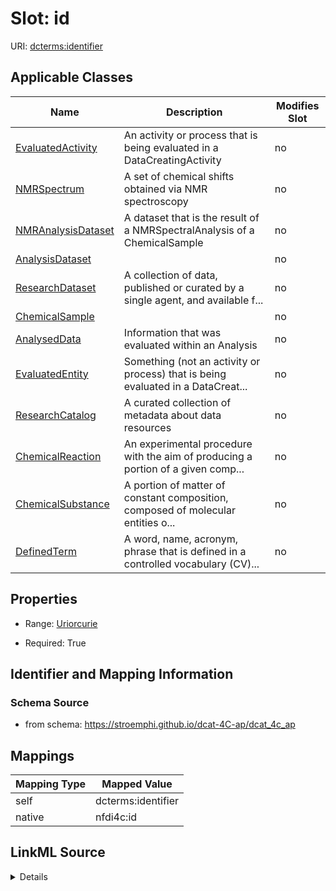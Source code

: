 

# Slot: id



URI: [dcterms:identifier](http://purl.org/dc/terms/identifier)



<!-- no inheritance hierarchy -->





## Applicable Classes

| Name | Description | Modifies Slot |
| --- | --- | --- |
| [EvaluatedActivity](EvaluatedActivity.md) | An activity or process that is being evaluated in a DataCreatingActivity |  no  |
| [NMRSpectrum](NMRSpectrum.md) | A set of chemical shifts obtained via NMR spectroscopy |  no  |
| [NMRAnalysisDataset](NMRAnalysisDataset.md) | A dataset that is the result of a NMRSpectralAnalysis of a ChemicalSample |  no  |
| [AnalysisDataset](AnalysisDataset.md) |  |  no  |
| [ResearchDataset](ResearchDataset.md) | A collection of data, published or curated by a single agent, and available f... |  no  |
| [ChemicalSample](ChemicalSample.md) |  |  no  |
| [AnalysedData](AnalysedData.md) | Information that was evaluated within an Analysis |  no  |
| [EvaluatedEntity](EvaluatedEntity.md) | Something (not an activity or process) that is being evaluated in a DataCreat... |  no  |
| [ResearchCatalog](ResearchCatalog.md) | A curated collection of metadata about data resources |  no  |
| [ChemicalReaction](ChemicalReaction.md) | An experimental procedure with the aim of producing a portion of a given comp... |  no  |
| [ChemicalSubstance](ChemicalSubstance.md) | A portion of matter of constant composition, composed of molecular entities o... |  no  |
| [DefinedTerm](DefinedTerm.md) | A word, name, acronym, phrase that is defined in a controlled vocabulary (CV)... |  no  |







## Properties

* Range: [Uriorcurie](Uriorcurie.md)

* Required: True





## Identifier and Mapping Information







### Schema Source


* from schema: https://stroemphi.github.io/dcat-4C-ap/dcat_4c_ap




## Mappings

| Mapping Type | Mapped Value |
| ---  | ---  |
| self | dcterms:identifier |
| native | nfdi4c:id |




## LinkML Source

<details>
```yaml
name: id
from_schema: https://stroemphi.github.io/dcat-4C-ap/dcat_4c_ap
rank: 1000
slot_uri: dcterms:identifier
identifier: true
alias: id
domain_of:
- DefinedTerm
- ResearchDataset
- ResearchCatalog
- EvaluatedEntity
- EvaluatedActivity
range: uriorcurie
required: true

```
</details>